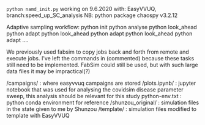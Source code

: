 `python namd_init.py` working on 9.6.2020 with:
EasyVVUQ, branch:speed_up_SC_analysis
NB: python package chaospy v3.2.12

Adaptive sampling workflow:
python init
python analyse
python look_ahead
python adapt
python look_ahead
python adapt
python look_ahead
python adapt
....

We previously used fabsim to copy jobs back and forth from remote and execute jobs.
I've left the commands in (commented) because these tasks still need to be implemented.
FabSim could still be used, but with such large data files it may be impractical(?)

/campaigns/ : where easyvvuq campaigns are stored
/plots.ipynb/ : jupyter notebook that was used for analysing the covidsim disease parameter sweep, this analysis should be relevant for this study
python-env.txt : python conda environment for reference
/shunzou_original/ : simulation files in the state given to me by Shunzou
/template/ : simulation files modified to template with EasyVVUQ


